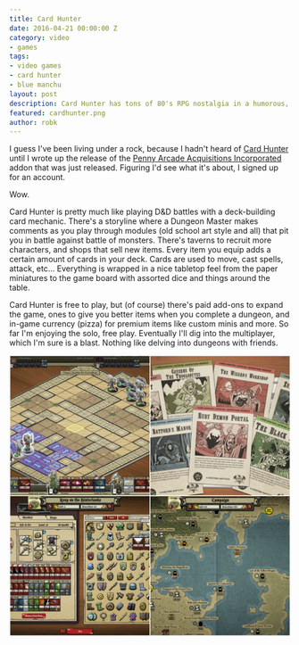 ```yaml
---
title: Card Hunter
date: 2016-04-21 00:00:00 Z
category: video
- games
tags:
- video games
- card hunter
- blue manchu
layout: post
description: Card Hunter has tons of 80's RPG nostalgia in a humorous, tactical game.
featured: cardhunter.png
author: robk
---
```


I guess I've been living under a rock, because I hadn't heard of [Card Hunter](http://cardhunter.com) until I wrote up the release of the [Penny Arcade Acquisitions Incorporated](http://www.purplepawn.com/2016/04/penny-arcades-acquisitions-incorporated-comes-to-card-hunter/) addon that was just released. Figuring I'd see what it's about, I signed up for an account.

Wow.

Card Hunter is pretty much like playing D&D battles with a deck-building card mechanic. There's a storyline where a Dungeon Master makes comments as you play through modules (old school art style and all) that pit you in battle against battle of monsters. There's taverns to recruit more characters, and shops that sell new items. Every item you equip adds a certain amount of cards in your deck. Cards are used to move, cast spells, attack, etc... Everything is wrapped in a nice tabletop feel from the paper miniatures to the game board with assorted dice and things around the table.

Card Hunter is free to play, but (of course) there's paid add-ons to expand the game, ones to give you better items when you complete a dungeon, and in-game currency (pizza) for premium items like custom minis and more. So far I'm enjoying the solo, free play. Eventually I'll dig into the multiplayer, which I'm sure is a blast. Nothing like delving into dungeons with friends.

![Card Hunter Grid](/images/cardhunter/cardhuntergrid.jpg)
